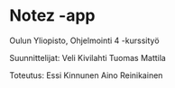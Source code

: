 # Notez -app

Oulun Yliopisto, Ohjelmointi 4 -kurssityö

Suunnittelijat:
Veli Kivilahti
Tuomas Mattila

Toteutus:
Essi Kinnunen
Aino Reinikainen
